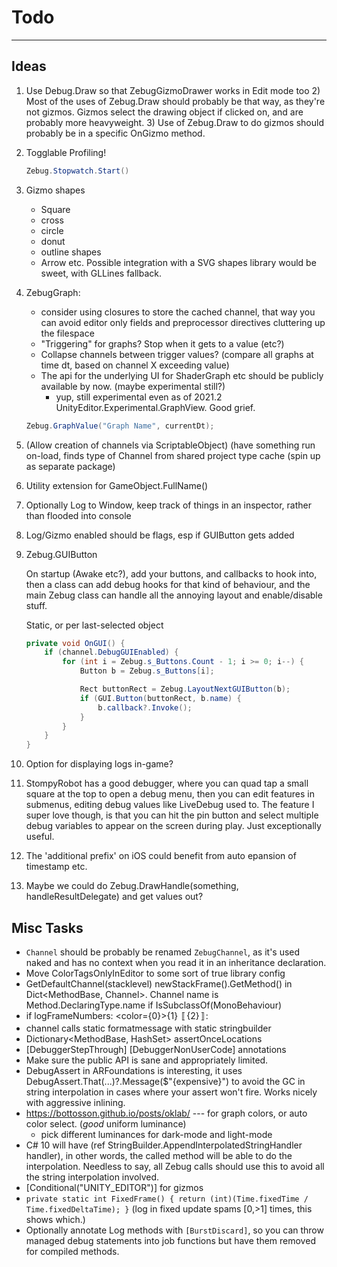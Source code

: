 ﻿# Todo

-------------------------------------------------------------------------------------

## Ideas

1) Use Debug.Draw so that ZebugGizmoDrawer works in Edit mode too
    2) Most of the uses of Zebug.Draw should probably be that way, as they're not gizmos.
       Gizmos select the drawing object if clicked on, and are probably more heavyweight.
    3) Use of Zebug.Draw to do gizmos should probably be in a specific OnGizmo method.

1)  Togglable Profiling!
    ```C#
    Zebug.Stopwatch.Start()
    ```

2) Gizmo shapes
   * Square
   * cross
   * circle
   * donut
   * outline shapes
   * Arrow etc.
    Possible integration with a SVG shapes library would be sweet, with GLLines fallback. 

3) ZebugGraph:
    * consider using closures to store the cached channel, that way you can avoid editor only fields and preprocessor directives cluttering up the filespace
    * "Triggering" for graphs? Stop when it gets to a value (etc?)
    * Collapse channels between trigger values? (compare all graphs at time dt, based on channel X exceeding value)
    * The api for the underlying UI for ShaderGraph etc should be publicly available by now. (maybe experimental still?)
        * yup, still experimental even as of 2021.2 UnityEditor.Experimental.GraphView. Good grief.

    ```C#
    Zebug.GraphValue("Graph Name", currentDt);
    ```

4) (Allow creation of channels via ScriptableObject) (have something run on-load, finds type of Channel
    from shared project type cache (spin up as separate package)

5)  Utility extension for GameObject.FullName()

6)  Optionally Log to Window, keep track of things in an inspector, rather than flooded into console

7)  Log/Gizmo enabled should be flags, esp if GUIButton gets added

8)  Zebug.GUIButton
    
    On startup (Awake etc?), add your buttons, and callbacks to hook into, then a class can add debug hooks
    for that kind of behaviour, and the main Zebug class can handle all the annoying layout
    and enable/disable stuff.

    Static, or per last-selected object

    ```C#
    private void OnGUI() {
        if (channel.DebugGUIEnabled) {
            for (int i = Zebug.s_Buttons.Count - 1; i >= 0; i--) {
                Button b = Zebug.s_Buttons[i];
    
                Rect buttonRect = Zebug.LayoutNextGUIButton(b);
                if (GUI.Button(buttonRect, b.name) {
                    b.callback?.Invoke();
                }
            }
        }
    }
    ```
9) Option for displaying logs in-game?
     
10) StompyRobot has a good debugger, where you can quad tap a small square at the top to open a 
    debug menu, then you can edit features in submenus, editing debug values like LiveDebug used 
    to. The feature I super love though, is that you can hit the pin button and select multiple 
    debug variables to appear on the screen during play. Just exceptionally useful.
     
11) The 'additional prefix' on iOS could benefit from auto epansion of timestamp etc.
12) Maybe we could do Zebug.DrawHandle(something, handleResultDelegate) and get values out?

## Misc Tasks
* `Channel` should be probably be renamed `ZebugChannel`, as it's used naked and
  has no context when you read it in an inheritance declaration.
* Move ColorTagsOnlyInEditor to some sort of true library config
* GetDefaultChannel(stacklevel) newStackFrame().GetMethod() in Dict<MethodBase, Channel>.
Channel name is Method.DeclaringType.name if IsSubclassOf(MonoBehaviour)
* if logFrameNumbers: <color={0}>{1}</color> 〚{2}〛: 
* channel calls static formatmessage with static stringbuilder
* Dictionary<MethodBase, HashSet<ILOffset>> assertOnceLocations
* [DebuggerStepThrough] [DebuggerNonUserCode] annotations
* Make sure the public API is sane and appropriately limited.
* DebugAssert in ARFoundations is interesting, it uses DebugAssert.That(...)?.Message($"{expensive}")
  to avoid the GC in string interpolation in cases where your assert won't fire. Works nicely with aggressive
  inlining.
* https://bottosson.github.io/posts/oklab/ --- for graph colors, or auto color select. (_good_ uniform luminance)
  - pick different luminances for dark-mode and light-mode 
* C# 10 will have (ref StringBuilder.AppendInterpolatedStringHandler handler), in other words, the called method will be able 
  to do the interpolation. Needless to say, all Zebug calls should use this to avoid all the string interpolation involved.
* [Conditional("UNITY_EDITOR")] for gizmos
* `private static int FixedFrame() { return (int)(Time.fixedTime / Time.fixedDeltaTime); }` (log in fixed update spams [0,>1] times, this shows which.)
* Optionally annotate Log methods with `[BurstDiscard]`, so you can throw managed debug statements into job functions but have them removed for compiled methods. 
